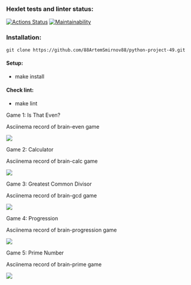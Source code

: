 ### Hexlet tests and linter status:
[![Actions Status](https://github.com/AnnJessMay/python-project-49/workflows/hexlet-check/badge.svg)](https://github.com/AnnJessMay/python-project-49/actions)
[![Maintainability](https://api.codeclimate.com/v1/badges/6cfd2e5c20cb50be243e/maintainability)](https://codeclimate.com/github/AnnJessMay/python-project-49/maintainability)

### Installation:
`git clone https://github.com/88ArtemSmirnov88/python-project-49.git`
#### Setup:
* make install
#### Check lint:

* make lint


Game 1: Is That Even?

Asciinema record of brain-even game

<a href="https://asciinema.org/a/13zkaHvJ0PT8HgQ0Wu86wG5Pw" target="_blank"><img src="https://asciinema.org/a/13zkaHvJ0PT8HgQ0Wu86wG5Pw.svg" /></a>

Game 2: Calculator

Asciinema record of brain-calc game

<a href="https://asciinema.org/a/JGVfLfUq1eu0AayyHLaZPCQ7U" target="_blank"><img src="https://asciinema.org/a/JGVfLfUq1eu0AayyHLaZPCQ7U.svg" /></a>

Game 3: Greatest Common Divisor

Asciinema record of brain-gcd game

<a href="https://asciinema.org/a/rC4MDcn3JOIpjVNfm4v8R2yXn" target="_blank"><img src="https://asciinema.org/a/rC4MDcn3JOIpjVNfm4v8R2yXn.svg" /></a>

Game 4: Progression

Asciinema record of brain-progression game

<a href="https://asciinema.org/a/ED4O7FeINAreSkZcBG7rpvN7o" target="_blank"><img src="https://asciinema.org/a/ED4O7FeINAreSkZcBG7rpvN7o.svg" /></a>

Game 5: Prime Number

Asciinema record of brain-prime game

<a href="https://asciinema.org/a/daGMdyzF23UhEYUx8vPp1leLe" target="_blank"><img src="https://asciinema.org/a/daGMdyzF23UhEYUx8vPp1leLe.svg" /></a>
